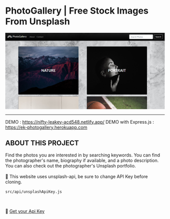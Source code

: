 # PhotoGallery | Free Stock Images From Unsplash
![PhotoGallery](https://github.com/eminekbl/PhotoGallery/blob/master/readme_image/PhotoGaleryScreen.png?raw=true)
<hr/>

DEMO : https://nifty-leakey-acd548.netlify.app/
DEMO with Express.js : https://ek-photogallery.herokuapp.com


## ABOUT THIS PROJECT

Find the photos you are interested in by searching keywords. 
You can find the photographer's name, biography if available, and a photo description. 
You can also check out the photographer's Unsplash portfolio. 
<br/><br/>
:large_blue_circle: This website uses unsplash-api, be sure to change API Key before cloning.

```bash
src/api/unsplashApiKey.js 
```
<br/>

:large_blue_circle:   [Get your Api Key](https://unsplash.com/developers)
